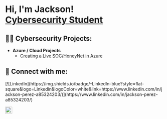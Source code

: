 <h1>Hi, I'm Jackson! <br/><a href="https://github.com/jacksonperez481"></a> <a href="(https://www.linkedin.com/in/jackson-perez-a85324203/)">Cybersecurity Student</a> <a href="https://www.youtube.com/c/joshmadakor"></a></h1>

<h2>👨‍💻 Cybersecurity Projects:</h2>

- <b>Azure / Cloud Projects</b>
  - [Creating a Live SOC/HoneyNet in Azure](https://github.com/jacksonperez481/Azure-SOC)


<h2> 🤳 Connect with me:</h2>
[![LinkedIn](https://img.shields.io/badge/-LinkedIn-blue?style=flat-square&logo=Linkedin&logoColor=white&link=https://www.linkedin.com/in/jackson-perez-a85324203/)](https://www.linkedin.com/in/jackson-perez-a85324203/)





[<img align="left" alt="JacksonPerez | LinkedIn" width="22px" src="https://cdn.jsdelivr.net/npm/simple-icons@v3/icons/linkedin.svg" />][linkedin]

[twitter]: https://twitter.com/joshmadakor
[youtube]: https://www.youtube.com/c/joshmadakor
[instagram]: https://www.instagram.com/joshmadakor/
[linkedin]: (https://www.linkedin.com/in/jackson-perez-a85324203/)

<!--
**joshmadakor1/joshmadakor1** is a ✨ _special_ ✨ repository because its `README.md` (this file) appears on your GitHub profile.


